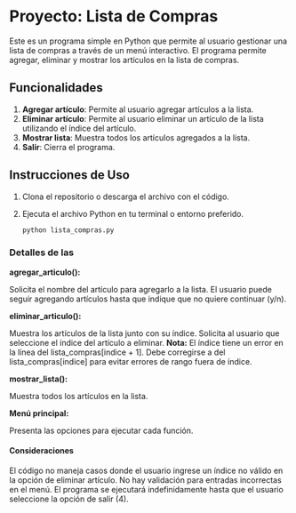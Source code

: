 # Proyecto: Lista de Compras

Este es un programa simple en Python que permite al usuario gestionar una lista de compras a través de un menú interactivo. El programa permite agregar, eliminar y mostrar los artículos en la lista de compras.

## Funcionalidades

1. **Agregar artículo**: Permite al usuario agregar artículos a la lista.
2. **Eliminar artículo**: Permite al usuario eliminar un artículo de la lista utilizando el índice del artículo.
3. **Mostrar lista**: Muestra todos los artículos agregados a la lista.
4. **Salir**: Cierra el programa.

## Instrucciones de Uso

1. Clona el repositorio o descarga el archivo con el código.
2. Ejecuta el archivo Python en tu terminal o entorno preferido.
      
      ```bash
   python lista_compras.py

### Detalles de las 

**agregar_articulo():**

Solicita el nombre del artículo para agregarlo a la lista.
El usuario puede seguir agregando artículos hasta que indique que no quiere continuar (y/n).

**eliminar_articulo():**

Muestra los artículos de la lista junto con su índice.
Solicita al usuario que seleccione el índice del artículo a eliminar.
**Nota:** El índice tiene un error en la línea del lista_compras[indice + 1]. Debe corregirse a del lista_compras[indice] para evitar errores de rango fuera de índice.

**mostrar_lista():**

Muestra todos los artículos en la lista.

**Menú principal:**

Presenta las opciones para ejecutar cada función.

#### Consideraciones
El código no maneja casos donde el usuario ingrese un índice no válido en la opción de eliminar artículo.
No hay validación para entradas incorrectas en el menú.
El programa se ejecutará indefinidamente hasta que el usuario seleccione la opción de salir (4).